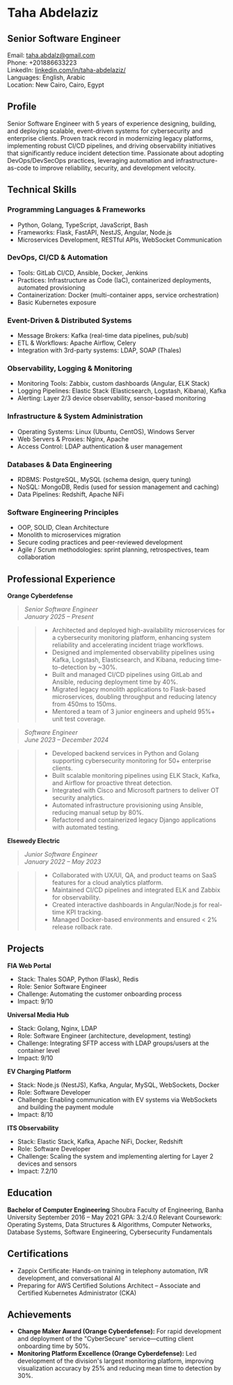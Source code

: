 # **Taha Abdelaziz**
## Senior Software Engineer  
Email: [taha.abdalz@gmail.com](mailto:taha.abdalz@gmail.com)  
Phone: +201886633223  
LinkedIn: [linkedin.com/in/taha-abdelaziz/](linkedin.com/in/taha-abdelaziz/)  
Languages: English, Arabic  
Location: New Cairo, Cairo, Egypt

## Profile

Senior Software Engineer with 5 years of experience designing, building, and deploying scalable, event-driven systems for cybersecurity and enterprise clients. Proven track record in modernizing legacy platforms, implementing robust CI/CD pipelines, and driving observability initiatives that significantly reduce incident detection time. Passionate about adopting DevOps/DevSecOps practices, leveraging automation and infrastructure-as-code to improve reliability, security, and development velocity.

## Technical Skills

### Programming Languages & Frameworks

* Python, Golang, TypeScript, JavaScript, Bash
* Frameworks: Flask, FastAPI, NestJS, Angular, Node.js
* Microservices Development, RESTful APIs, WebSocket Communication

### DevOps, CI/CD & Automation

* Tools: GitLab CI/CD, Ansible, Docker, Jenkins
* Practices: Infrastructure as Code (IaC), containerized deployments, automated provisioning
* Containerization: Docker (multi-container apps, service orchestration)
* Basic Kubernetes exposure

### Event-Driven & Distributed Systems

* Message Brokers: Kafka (real-time data pipelines, pub/sub)
* ETL & Workflows: Apache Airflow, Celery
* Integration with 3rd-party systems: LDAP, SOAP (Thales)

### Observability, Logging & Monitoring

* Monitoring Tools: Zabbix, custom dashboards (Angular, ELK Stack)
* Logging Pipelines: Elastic Stack (Elasticsearch, Logstash, Kibana), Kafka
* Alerting: Layer 2/3 device observability, sensor-based monitoring

### Infrastructure & System Administration

* Operating Systems: Linux (Ubuntu, CentOS), Windows Server
* Web Servers & Proxies: Nginx, Apache
* Access Control: LDAP authentication & user management

### Databases & Data Engineering

* RDBMS: PostgreSQL, MySQL (schema design, query tuning)
* NoSQL: MongoDB, Redis (used for session management and caching)
* Data Pipelines: Redshift, Apache NiFi

### Software Engineering Principles

* OOP, SOLID, Clean Architecture
* Monolith to microservices migration
* Secure coding practices and peer-reviewed development
* Agile / Scrum methodologies: sprint planning, retrospectives, team collaboration

## Professional Experience

**Orange Cyberdefense**  
>*Senior Software Engineer*  
*January 2025 – Present*

>>* Architected and deployed high-availability microservices for a cybersecurity monitoring platform, enhancing system reliability and accelerating incident triage workflows.
>>* Designed and implemented observability pipelines using Kafka, Logstash, Elasticsearch, and Kibana, reducing time-to-detection by \~30%.
>>* Built and managed CI/CD pipelines using GitLab and Ansible, reducing deployment time by 40%.
>>* Migrated legacy monolith applications to Flask-based microservices, doubling throughput and reducing latency from 450ms to 150ms.
>>* Mentored a team of 3 junior engineers and upheld 95%+ unit test coverage.

>*Software Engineer*  
*June 2023 – December 2024*

>>* Developed backend services in Python and Golang supporting cybersecurity monitoring for 50+ enterprise clients.
>>* Built scalable monitoring pipelines using ELK Stack, Kafka, and Airflow for proactive threat detection.
>>* Integrated with Cisco and Microsoft partners to deliver OT security analytics.
>>* Automated infrastructure provisioning using Ansible, reducing manual setup by 80%.
>>* Refactored and containerized legacy Django applications with automated testing.

**Elsewedy Electric**  
>*Junior Software Engineer*  
*January 2022 – May 2023*  

>>* Collaborated with UX/UI, QA, and product teams on SaaS features for a cloud analytics platform.
>>* Maintained CI/CD pipelines and integrated ELK and Zabbix for observability.
>>* Created interactive dashboards in Angular/Node.js for real-time KPI tracking.
>>* Managed Docker-based environments and ensured < 2% release rollback rate.

## Projects

**FIA Web Portal**

* Stack: Thales SOAP, Python (Flask), Redis
* Role: Senior Software Engineer
* Challenge: Automating the customer onboarding process
* Impact: 9/10

**Universal Media Hub**

* Stack: Golang, Nginx, LDAP
* Role: Software Engineer (architecture, development, testing)
* Challenge: Integrating SFTP access with LDAP groups/users at the container level
* Impact: 9/10

**EV Charging Platform**

* Stack: Node.js (NestJS), Kafka, Angular, MySQL, WebSockets, Docker
* Role: Software Developer
* Challenge: Enabling communication with EV systems via WebSockets and building the payment module
* Impact: 8/10

**ITS Observability**

* Stack: Elastic Stack, Kafka, Apache NiFi, Docker, Redshift
* Role: Software Developer
* Challenge: Scaling the system and implementing alerting for Layer 2 devices and sensors
* Impact: 7.2/10

## Education

**Bachelor of Computer Engineering**
Shoubra Faculty of Engineering, Banha University
September 2016 – May 2021
GPA: 3.2/4.0
Relevant Coursework: Operating Systems, Data Structures & Algorithms, Computer Networks, Database Systems, Software Engineering, Cybersecurity Fundamentals

## Certifications

* Zappix Certificate: Hands-on training in telephony automation, IVR development, and conversational AI
* Preparing for AWS Certified Solutions Architect – Associate and Certified Kubernetes Administrator (CKA)

## Achievements

* **Change Maker Award (Orange Cyberdefense):** For rapid development and deployment of the "CyberSecure" service—cutting client onboarding time by 50%.
* **Monitoring Platform Excellence (Orange Cyberdefense):** Led development of the division's largest monitoring platform, improving visualization accuracy by 25% and reducing mean time to detection by 30%.
